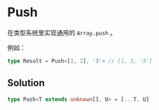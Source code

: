 # Push

在类型系统里实现通用的 `Array.push` 。

例如：

```typescript
type Result = Push<[1, 2], '3'> // [1, 2, '3']
```

## Solution

```ts
type Push<T extends unknown[], U> = [...T, U]
```
